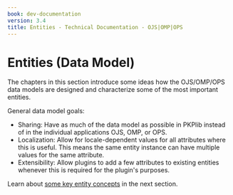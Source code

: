 ```yaml
---
book: dev-documentation
version: 3.4
title: Entities - Technical Documentation - OJS|OMP|OPS
---
```


# Entities (Data Model)

The chapters in this section introduce some ideas how the OJS/OMP/OPS data models are designed
and characterize some of the most important entities.

General data model goals:
- Sharing: Have as much of the data model as possible in PKPlib instead of in the individual applications
  OJS, OMP, or OPS.
- Localization: Allow for locale-dependent values for all attributes where this is useful.
  This means the same entity instance can have multiple values for the same attribute.
- Extensibility: Allow plugins to add a few attributes to existing entities whenever this is
  required for the plugin's purposes.

Learn about [some key entity concepts](./entities-keyconcepts) in the next section.